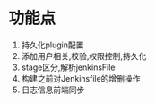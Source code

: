 # 功能点
1. 持久化plugin配置
2. 添加用户相关,校验,权限控制,持久化
3. stage区分,解析jenkinsFile
4. 构建之前对Jenkinsfile的增删操作
5. 日志信息前端同步
